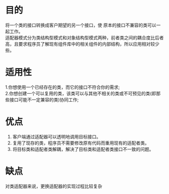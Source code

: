 # 目的
将一个类的接口转换成客户期望的另一个接口，使 原本的接口不兼容的类可以一起工作。  
适配器模式分为类结构型模式和对象结构型模式两种，前者类之间的耦合度比后者高，且要求程序员了解现有组件库中的相关组件的内部结构，所以应用相对较少些。  

# 适用性
1.你想使用一个已经存在的类，而它的接口不符合你的需求;  
2.你想创建一个可以复用的类，该类可以与其他不相关的类或不可预见的类(即那些接口可能不一定兼容的类)协同工作;


# 优点  
1. 客户端通过适配器可以透明地调用目标接口。  
2. 复用了现存的类，程序员不需要修改原有代码而重用现有的适配者类。  
3. 将目标类和适配者类解耦，解决了目标类和适配者类接口不一致的问题。  

# 缺点
对类适配器来说，更换适配器的实现过程比较复杂  

